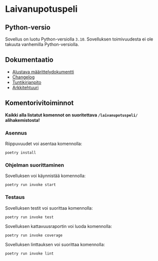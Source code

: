 # Laivanupotuspeli

## Python-versio

Sovellus on luotu Python-versiolla `3.10`. Sovelluksen toimivuudesta ei ole takuuta vanhemilla Python-versiolla.

## Dokumentaatio

 - [Alustava määrittelydokumentti](https://github.com/BlueShiftButterfly/Ohjelmistotekniikka/blob/main/laivanupotuspeli/dokumentaatio/vaatimusmaarittely.md)
 - [Changelog](https://github.com/BlueShiftButterfly/Ohjelmistotekniikka/blob/main/laivanupotuspeli/dokumentaatio/changelog.md)
 - [Tuntikirjanpito](https://github.com/BlueShiftButterfly/Ohjelmistotekniikka/blob/main/laivanupotuspeli/dokumentaatio/tuntikirjanpito.md) 
 - [Arkkitehtuuri](https://github.com/BlueShiftButterfly/Ohjelmistotekniikka/blob/main/laivanupotuspeli/dokumentaatio/arkkitehtuuri.md) 


## Komentorivitoiminnot

__Kaikki alla listatut komennot on suoritettava `/laivanupotuspeli/` alihakemistosta!__

### Asennus

Riippuvuudet voi asentaa komennolla:

```
poetry install
```

### Ohjelman suorittaminen

Sovelluksen voi käynnistää komennolla:

```
poetry run invoke start
```

### Testaus

Sovelluksen testit voi suorittaa komennolla:

```
poetry run invoke test
```

Sovelluksen kattavuusraportin voi luoda komennolla:

```
poetry run invoke coverage
```

Sovelluksen linttauksen voi suorittaa komennolla:

```
poetry run invoke lint
```